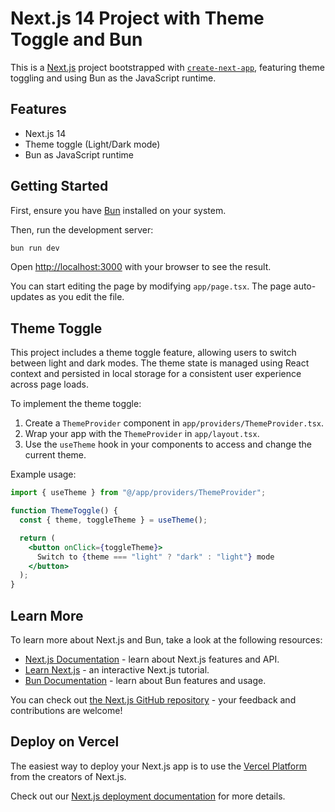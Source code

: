 # Next.js 14 Project with Theme Toggle and Bun

This is a [Next.js](https://nextjs.org) project bootstrapped with [`create-next-app`](https://nextjs.org/docs/app/api-reference/cli/create-next-app), featuring theme toggling and using Bun as the JavaScript runtime.

## Features

- Next.js 14
- Theme toggle (Light/Dark mode)
- Bun as JavaScript runtime

## Getting Started

First, ensure you have [Bun](https://bun.sh) installed on your system.

Then, run the development server:

```bash
bun run dev
```

Open [http://localhost:3000](http://localhost:3000) with your browser to see the result.

You can start editing the page by modifying `app/page.tsx`. The page auto-updates as you edit the file.

## Theme Toggle

This project includes a theme toggle feature, allowing users to switch between light and dark modes. The theme state is managed using React context and persisted in local storage for a consistent user experience across page loads.

To implement the theme toggle:

1. Create a `ThemeProvider` component in `app/providers/ThemeProvider.tsx`.
2. Wrap your app with the `ThemeProvider` in `app/layout.tsx`.
3. Use the `useTheme` hook in your components to access and change the current theme.

Example usage:

```jsx
import { useTheme } from "@/app/providers/ThemeProvider";

function ThemeToggle() {
  const { theme, toggleTheme } = useTheme();

  return (
    <button onClick={toggleTheme}>
      Switch to {theme === "light" ? "dark" : "light"} mode
    </button>
  );
}
```

## Learn More

To learn more about Next.js and Bun, take a look at the following resources:

- [Next.js Documentation](https://nextjs.org/docs) - learn about Next.js features and API.
- [Learn Next.js](https://nextjs.org/learn) - an interactive Next.js tutorial.
- [Bun Documentation](https://bun.sh/docs) - learn about Bun features and usage.

You can check out [the Next.js GitHub repository](https://github.com/vercel/next.js) - your feedback and contributions are welcome!

## Deploy on Vercel

The easiest way to deploy your Next.js app is to use the [Vercel Platform](https://vercel.com/new?utm_medium=default-template&filter=next.js&utm_source=create-next-app&utm_campaign=create-next-app-readme) from the creators of Next.js.

Check out our [Next.js deployment documentation](https://nextjs.org/docs/app/building-your-application/deploying) for more details.
